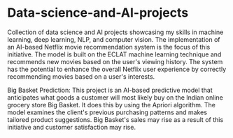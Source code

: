 # Data-science-and-AI-projects
Collection of data science and AI projects showcasing my skills in machine learning, deep learning, NLP, and computer vision.
The implementation of an AI-based Netflix movie recommendation system is the focus of this initiative. The model is built on the ECLAT machine learning technique and recommends new movies based on the user's viewing history. The system has the potential to enhance the overall Netflix user experience by correctly recommending movies based on a user's interests.

Big Basket Prediction: This project is an AI-based predictive model that anticipates what goods a customer will most likely buy on the Indian online grocery store Big Basket. It does this by using the Apriori algorithm. The model examines the client's previous purchasing patterns and makes tailored product suggestions. Big Basket's sales may rise as a result of this initiative and customer satisfaction may rise.
